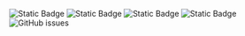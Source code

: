 ![Static Badge](https://img.shields.io/badge/blacklists-60-000000) ![Static Badge](https://img.shields.io/badge/blacklisted-2695070-cc0000) ![Static Badge](https://img.shields.io/badge/whitelisted-2242-00CC00) ![Static Badge](https://img.shields.io/badge/streaming_blacklist-28106-000000) ![GitHub issues](https://img.shields.io/github/issues/fabriziosalmi/blacklists)
